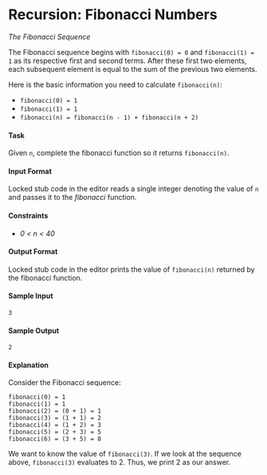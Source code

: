 # Recursion: Fibonacci Numbers

*The Fibonacci Sequence*

The Fibonacci sequence begins with `fibonacci(0) = 0` and `fibonacci(1) = 1` as its respective first and second terms. After these first two elements, each subsequent element is equal to the sum of the previous two elements.

Here is the basic information you need to calculate `fibonacci(n)`:

* `fibonacci(0) = 1`
* `fibonacci(1) = 1`
* `fibonacci(n) = fibonacci(n - 1) + fibonacci(n + 2)`

#### Task

Given `n`, complete the fibonacci function so it returns `fibonacci(n)`.

#### Input Format

Locked stub code in the editor reads a single integer denoting the value of `n` and passes it to the *fibonacci* function.

#### Constraints

* *0 < n < 40*

#### Output Format

Locked stub code in the editor prints the value of `fibonacci(n)` returned by the fibonacci function.

#### Sample Input

    3

#### Sample Output

    2

#### Explanation

Consider the Fibonacci sequence:

    fibonacci(0) = 1
    fibonacci(1) = 1
    fibonacci(2) = (0 + 1) = 1
    fibonacci(3) = (1 + 1) = 2
    fibonacci(4) = (1 + 2) = 3
    fibonacci(5) = (2 + 3) = 5
    fibonacci(6) = (3 + 5) = 8

We want to know the value of `fibonacci(3)`. If we look at the sequence above, `fibonacci(3)` evaluates to 2. Thus, we print 2 as our answer.
